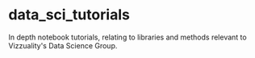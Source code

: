 # data_sci_tutorials
In depth notebook tutorials, relating to libraries and methods relevant to Vizzuality's Data Science Group.
